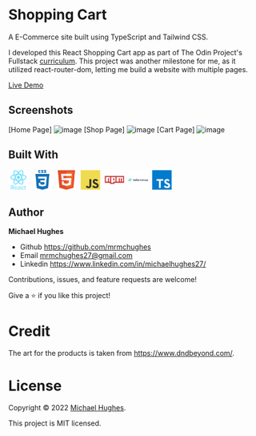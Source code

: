 <h1>Shopping Cart</h1>

A E-Commerce site built using TypeScript and Tailwind CSS. 

I developed this React Shopping Cart app as part of The Odin Project's Fullstack [curriculum](https://www.theodinproject.com/courses/javascript/lessons/shopping-chart).
  This project was another milestone for me, as it utilized react-router-dom, letting me build a website with multiple pages.

[Live Demo](https://mrmchughes.github.io/shopping-cart)

## Screenshots

[Home Page] ![image](https://user-images.githubusercontent.com/10659805/164803316-a79614d7-4aa1-4162-821c-26929960a549.png)
[Shop Page] ![image](https://user-images.githubusercontent.com/10659805/164803283-17f48e5d-c2cd-4a71-b931-6778d206e1e1.png)
[Cart Page] ![image](https://user-images.githubusercontent.com/10659805/164803393-e32cdf68-8ab1-4305-bc92-0597f5403c05.png)

## Built With

  <img src="https://github.com/devicons/devicon/blob/master/icons/react/react-original-wordmark.svg" title="React" alt="React" width="40" height="40"/>&nbsp;
  <img src="https://github.com/devicons/devicon/blob/master/icons/css3/css3-plain-wordmark.svg"  title="CSS3" alt="CSS" width="40" height="40"/>&nbsp;
  <img src="https://github.com/devicons/devicon/blob/master/icons/html5/html5-original.svg" title="HTML5" alt="HTML" width="40" height="40"/>&nbsp;
  <img src="https://github.com/devicons/devicon/blob/master/icons/javascript/javascript-original.svg" title="JavaScript" alt="JavaScript" width="40" height="40"/>&nbsp;
  <img src="https://github.com/devicons/devicon/blob/master/icons/npm/npm-original-wordmark.svg" title="npm" alt="npm" width="40" height="40"/>&nbsp; <img src="https://github.com/devicons/devicon/blob/master/icons/tailwindcss/tailwindcss-original-wordmark.svg" title="npm" alt="npm" width="40" height="40"/>&nbsp; <img src="https://github.com/devicons/devicon/blob/master/icons/typescript/typescript-original.svg" title="npm" alt="npm" width="40" height="40"/>&nbsp;  
  
## Author

**Michael Hughes**

- Github https://github.com/mrmchughes
- Email mrmchughes27@gmail.com
- Linkedin https://www.linkedin.com/in/michaelhughes27/

Contributions, issues, and feature requests are welcome!

Give a ⭐️ if you like this project!

# Credit

The art for the products is taken from https://www.dndbeyond.com/.

# License

Copyright © 2022 [Michael Hughes](https://github.com/mrmchughes).

This project is MIT licensed.
